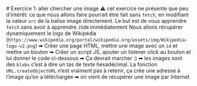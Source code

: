 # Exercice 1: aller chercher une image
⚠ cet exercice ne présente que peu d’intérêt: ce que nous allons faire pourrait être fait sans `fetch`, en modifiant la valeur `src` de la balise image directement. Le but est de vous apprendre `fetch` sans avoir à apprendre `JSON` immédiatement
Nous allons récupérer dynamiquement le logo de Wikipédia (`https://www.wikipedia.org/portal/wikipedia.org/assets/img/Wikipedia-logo-v2.png`)
➡ Créer une page HTML, mettre une image avec un `id` et mettre un bouton
➡ Créer un script JS, ajouter un listener click au bouton et lui donner le code ci-dessous
➡ Ça devrait marcher :)
➡ les images sont des `blobs` c’est à dire un tas de texte hexadécimal. La fonction `URL.createObjectURL` n’est vraiment pas à retenir, ça crée une adresse à l’image qu’on a téléchargée
➡ on vient de récupérer une image par Internet